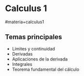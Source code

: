 # Calculus 1
#materia+calculus1

## Temas principales

*   Límites y continuidad
*   Derivadas
*   Aplicaciones de la derivada
*   Integrales
*   Teorema fundamental del cálculo